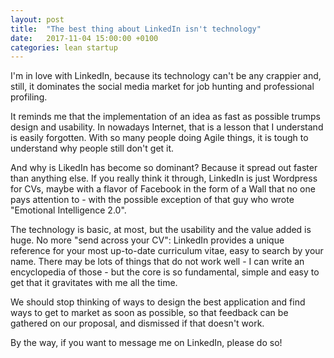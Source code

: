 ```yaml
---
layout: post
title:  "The best thing about LinkedIn isn't technology"
date:   2017-11-04 15:00:00 +0100
categories: lean startup
---
```

I'm in love with LinkedIn, because its technology can't be any crappier and, still, it dominates the social media market for job hunting and professional profiling.

It reminds me that the implementation of an idea as fast as possible trumps design and usability. In nowadays Internet, that is a lesson that I understand is easily forgotten. With so many people doing Agile things, it is tough to understand why people still don't get it.

And why is LikedIn has become so dominant? Because it spread out faster than anything else. If you really think it through, LinkedIn is just Wordpress for CVs, maybe with a flavor of Facebook in the form of a Wall that no one pays attention to - with the possible exception of that guy who wrote "Emotional Intelligence 2.0".

The technology is basic, at most, but the usability and the value added is huge. No more "send across your CV": LinkedIn provides a unique reference for your most up-to-date curriculum vitae, easy to search by your name. There may be lots of things that do not work well - I can write an encyclopedia of those - but the core is so fundamental, simple and easy to get that it gravitates with me all the time.

We should stop thinking of ways to design the best application and find ways to get to market as soon as possible, so that feedback can be gathered on our proposal, and dismissed if that doesn't work.

By the way, if you want to message me on LinkedIn, please do so!
